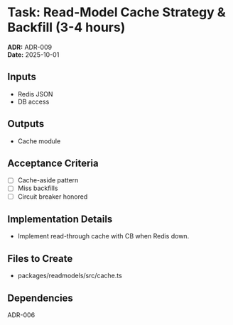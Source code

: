 # Task: Read-Model Cache Strategy & Backfill (3-4 hours)
**ADR:** ADR-009  
**Date:** 2025-10-01

## Inputs
- Redis JSON
- DB access

## Outputs
- Cache module

## Acceptance Criteria
- [ ] Cache-aside pattern
- [ ] Miss backfills
- [ ] Circuit breaker honored

## Implementation Details
- Implement read-through cache with CB when Redis down.

## Files to Create
- packages/readmodels/src/cache.ts

## Dependencies
ADR-006
